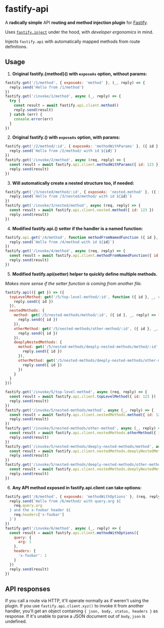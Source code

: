 # fastify-api

A **radically simple** API **routing and method injection plugin** for [Fastify](https://fastify.io).

Uses [`fastify.inject`](https://github.com/fastify/light-my-request) under the hood, with _developer ergonomics_ in mind.

Injects `fastify.api` with automatically mapped methods from route definitions.

## Usage

1. **Original fastify.{method}() with `exposeAs` option, without params:**

```js
fastify.get('/1/method', { exposeAs: 'method' }, (_, reply) => {
  reply.send('Hello from /1/method')
})
fastify.get('/invoke/1/method', async (_, reply) => {
  try {
    const result = await fastify.api.client.method()
    reply.send(result)
  } catch (err) {
    console.error(err)
  }
})
```

2. **Original fastify.<method>() with `exposeAs` option, with params:**

```js
fastify.get('/2/method/:id', { exposeAs: 'methodWithParams' }, ({ id }, _, reply) => {
  reply.send(`Hello from /2/method/ with id ${id}`)
})
fastify.get('/invoke/2/method', async (req, reply) => {
  const result = await fastify.api.client.methodWithParams({ id: 123 })
  reply.send(result)
})
```

3. **Will automatically create a nested structure too, if needed:**

```js
fastify.get('/3/nested/method/:id', { exposeAs: 'nested.method' }, ({ id }, _, reply) => {
  reply.send(`Hello from /3/nested/method/ with id ${id}`)
})
fastify.get('/invoke/3/nested/method', async (req, reply) => {
  const result = await fastify.api.client.nested.method({ id: 123 })
  reply.send(result)
})
```

4. **Modified fastify.api.<method>() setter if the handler is a named function:**

```js
fastify.api.get('/4/method', function methodFromNamedFunction ({ id }, _, reply) {
  reply.send(`Hello from /4/method with id ${id}`)
})
fastify.get('/invoke/4/method', async (req, reply) => {
  const result = await fastify.api.client.methodFromNamedFunction({ id: 123 })
  reply.send(result)
})
```

5. **Modified fastify.api(setter) helper to quickly define multiple methods.**

_Makes more sense if the setter function is coming from another file._

```js
fastify.api(({ get }) => ({
  topLevelMethod: get('/5/top-level-method/:id', function ({ id }, _, reply) {
    reply.send({ id })
  }),
  nestedMethods: {
    method: get('/5/nested-methods/method/:id', ({ id }, _, reply) => {
      reply.send({ id })
    }),
    otherMethod: get('/5/nested-methods/other-method/:id', ({ id }, _, reply) => {
      reply.send({ id })
    }),
    deeplyNestedMethods: {
      method: get('/5/nested-methods/deeply-nested-methods/method/:id', ({ id }, _, reply) => {
        reply.send({ id })
      }),
      otherMethod: get('/5/nested-methods/deeply-nested-methods/other-method/:id', ({ id }, _, reply) => {
        reply.send({ id })
      })
    }
  }
}))

fastify.get('/invoke/5/top-level-method', async (req, reply) => {
  const result = await fastify.api.client.topLevelMethod({ id: 123 })
  reply.send(result)
})
fastify.get('/invoke/5/nested-methods/method', async (_, reply) => {
  const result = await fastify.api.client.nestedMethods.method({ id: 123 })
  reply.send(result)
})
fastify.get('/invoke/5/nested-methods/other-method', async (_, reply) => {
  const result = await fastify.api.client.nestedMethods.otherMethod({ id: 123 })
  reply.send(result)
})
fastify.get('/invoke/5/nested-methods/deeply-nested-methods/method', async (_, reply) => {
  const result = await fastify.api.client.nestedMethods.deeplyNestedMethods.method({ id: 123 })
  reply.send(result)
})
fastify.get('/invoke/5/nested-methods/deeply-nested-methods/other-method', async (_, reply) => {
  const result = await fastify.api.client.nestedMethods.deeplyNestedMethods.otherMethod({ id: 123 })
  reply.send(result)
})
```

6. **Any API method exposed in fastify.api.client can take options:**

```js
fastify.get('/6/method', { exposeAs: 'methodWithOptions' }, (req, reply) => {
  reply.send(`Hello from /6/method/ with query.arg ${
    req.query.arg
  } and the x-foobar header ${
    req.headers['x-foobar']
  }`)
})
fastify.get('/invoke/6/method', async (_, reply) => {
  const result = await fastify.api.client.methodWithOptions({
    query: {
      arg: 1
    },
    headers: {
      'x-foobar': 1
    }
  })
  reply.send(result)
})
```

## API responses

If you call a route via HTTP, it'll operate normally as if weren't using the plugin. If you use `fastify.api.client.xyz()` to invoke it from another handler, you'll get an object containing `{ json, body, status, headers }` as response. If it's unable to parse a JSON document out of `body`, `json` is undefined.

